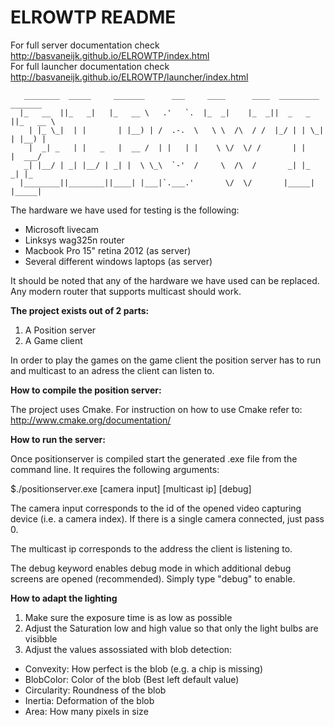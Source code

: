 # ELROWTP README

For full server documentation check http://basvaneijk.github.io/ELROWTP/index.html <br />
For full launcher documentation check http://basvaneijk.github.io/ELROWTP/launcher/index.html <br />

       ________  _____     _______      ___     ____      ____  _________  _______   
      |_   __  ||_   _|   |_   __ \   .'   `.  |_  _|    |_  _||  _   _  ||_   __ \  
        | |_ \_|  | |       | |__) | /  .-.  \   \ \  /\  / /  |_/ | | \_|  | |__) | 
        |  _| _   | |   _   |  __ /  | |   | |    \ \/  \/ /       | |      |  ___/  
       _| |__/ | _| |__/ | _| |  \ \_\  `-'  /     \  /\  /       _| |_    _| |_     
      |________||________||____| |___|`.___.'       \/  \/       |_____|  |_____|    
                                                                               

The hardware we have used for testing is the following:<br />
- Microsoft livecam
- Linksys wag325n router
- Macbook Pro 15" retina 2012 (as server)
- Several different windows laptops (as server)

It should be noted that any of the hardware we have used can be replaced. Any modern router that supports multicast should work.

**The project exists out of 2 parts:**<br />
1. A Position server<br />
2. A Game client

In order to play the games on the game client the position server has to run and multicast to an adress the
client can listen to.

**How to compile the position server:**

The project uses Cmake. For instruction on how to use Cmake refer to:
http://www.cmake.org/documentation/

**How to run the server:**

Once positionserver is compiled start the generated .exe file from the command line.
It requires the following arguments:

$./positionserver.exe [camera input] [multicast ip] [debug]

The camera input corresponds to the id of the opened video capturing device (i.e. a camera index). 
If there is a single camera connected, just pass 0.

The multicast ip corresponds to the address the client is listening to.

The debug keyword enables debug mode in which additional debug screens are opened (recommended). Simply type "debug" to enable.

**How to adapt the lighting**

1. Make sure the exposure time is as low as possible<br />
2. Adjust the Saturation low and high value so that only the light bulbs are visibble<br />
3. Adjust the values assossiated with blob detection:<br />

- Convexity: How perfect is the blob (e.g. a chip is missing)<br />
- BlobColor: Color of the blob (Best left default value)<br />
- Circularity: Roundness of the blob<br />
- Inertia: Deformation of the blob<br />
- Area: How many pixels in size<br />
